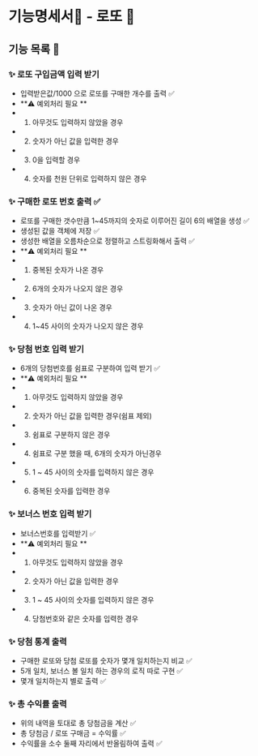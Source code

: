 # 기능명세서📜 - 로또 🎱

## 기능 목록 📄

### ✨ 로또 구입금액 입력 받기 

- 입력받은값/1000 으로 로또를 구매한 개수를 출력 ✅
- **⚠️ 예외처리 필요 **
 - 1. 아무것도 입력하지 않았을 경우 
 - 2. 숫자가 아닌 값을 입력한 경우
 - 3. 0을 입력할 경우
 - 4. 숫자를 천원 단위로 입력하지 않은 경우

### ✨ 구매한 로또 번호 출력 ✅

- 로또를 구매한 갯수만큼 1~45까지의 숫자로 이루어진 길이 6의 배열을 생성 ✅
- 생성된 값을 객체에 저장 ✅
- 생성한 배열을 오름차순으로 정렬하고 스트링화해서 출력 ✅
- **⚠️ 예외처리 필요 **
 - 1. 중복된 숫자가 나온 경우
 - 2. 6개의 숫자가 나오지 않은 경우
 - 3. 숫자가 아닌 값이 나온 경우
 - 4. 1~45 사이의 숫자가 나오지 않은 경우

### ✨ 당첨 번호 입력 받기 

- 6개의 당첨번호를 쉼표로 구분하여 입력 받기 ✅
- **⚠️ 예외처리 필요 ** 
 - 1. 아무것도 입력하지 않았을 경우
 - 2. 숫자가 아닌 값을 입력한 경우(쉼표 제외)
 - 3. 쉼표로 구분하지 않은 경우
 - 4. 쉼표로 구분 했을 때, 6개의 숫자가 아닌경우
 - 5. 1 ~ 45 사이의 숫자를 입력하지 않은 경우
 - 6. 중복된 숫자를 입력한 경우

### ✨ 보너스 번호 입력 받기

- 보너스번호를 입력받기 ✅
- **⚠️ 예외처리 필요 **
 - 1. 아무것도 입력하지 않았을 경우
 - 2. 숫자가 아닌 값을 입력한 경우
 - 3. 1 ~ 45 사이의 숫자를 입력하지 않은 경우
 - 4. 당첨번호와 같은 숫자를 입력한 경우

### ✨ 당첨 통계 출력

- 구매한 로또와 당첨 로또를 숫자가 몇개 일치하는지 비교 ✅
- 5개 일치, 보너스 볼 일치 하는 경우의 로직 따로 구현 ✅
- 몇개 일치하는지 별로 출력 ✅

### ✨ 총 수익률 출력

- 위의 내역을 토대로 총 당첨금을 계산 ✅
- 총 당첨금 / 로또 구매금 = 수익률 ✅
- 수익률을 소수 둘째 자리에서 반올림하여 출력 ✅

